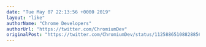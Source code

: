 ```yaml
---
date: "Tue May 07 22:13:56 +0000 2019"
layout: "like"
authorName: "Chrome Developers"
authorUrl: "https://twitter.com/ChromiumDev"
originalPost: "https://twitter.com/ChromiumDev/status/1125886510882885632"
---
```

